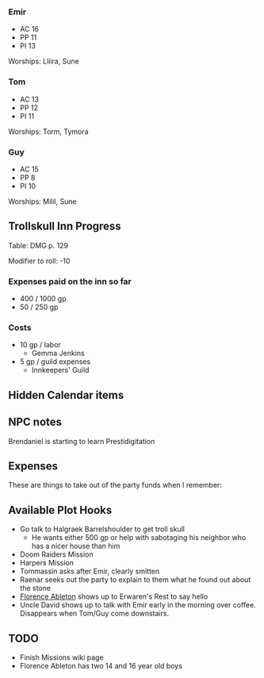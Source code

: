 <script type="module">
    import {init} from "/js/dragon_heist/gm_notes.js";
    init();
</script>

### Emir

* AC 16
* PP 11
* PI 13

Worships: Lliira, Sune

### Tom

* AC 13
* PP 12
* PI 11

Worships: Torm, Tymora

### Guy
* AC 15
* PP 8
* PI 10

Worships: Milil, Sune

## Trollskull Inn Progress

Table: DMG p. 129

Modifier to roll: -10

### Expenses paid on the inn so far

* 400 / 1000 gp
* 50 / 250 gp

### Costs

* 10 gp / labor
  * Gemma Jenkins
* 5 gp / guild expenses
  * Innkeepers' Guild

## Hidden Calendar items

## NPC notes

Brendaniel is starting to learn Prestidigitation

## Expenses

These are things to take out of the party funds when I remember:

## Available Plot Hooks

* Go talk to Halgraek Barrelshoulder to get troll skull
  * He wants either 500 gp or help with sabotaging his neighbor who has a nicer house than him
* Doom Raiders Mission
* Harpers Mission
* Tommassin asks after Emir, clearly smitten
* Raenar seeks out the party to explain to them what he found out about the stone
* [Florence Ableton](^https://i.pinimg.com/originals/0e/d6/16/0ed616b05ba2236698c5cc109ef0ec2b.jpg) shows up to Erwaren's Rest to say hello
* Uncle David shows up to talk with Emir early in the morning over coffee. Disappears when Tom/Guy come downstairs.

## TODO

* Finish Missions wiki page
* Florence Ableton has two 14 and 16 year old boys